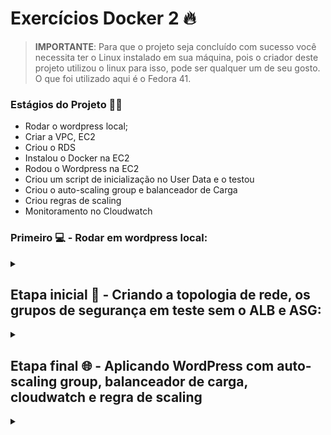 # Exercícios Docker 2 🔥

> **IMPORTANTE**: Para que o projeto seja concluído com sucesso você necessita ter o Linux instalado em sua máquina, pois o criador deste projeto utilizou o linux para isso, pode ser qualquer um de seu gosto. O que foi utilizado aqui é o Fedora 41.

### Estágios do Projeto 👨‍💻

- Rodar o wordpress local;
- Criar a VPC, EC2
- Criou o RDS
- Instalou o Docker na EC2
- Rodou o Wordpress na EC2
- Criou um script de inicialização no User Data e o testou
- Criou o auto-scaling group e balanceador de Carga
- Criou regras de scaling
- Monitoramento no Cloudwatch

### Primeiro 💻 - Rodar em wordpress local:
<div>
    <details align=¨left¨>
    <summary></summary>

-  Para rodar o wordpress local, como avisado anteriormente você necessitará estar logado em uma maquina linux e faça os seguintes comandos: 

```
sudo dnf update && sudo dnf upgrade -y
```
- Estes comandos buscarão atualizações na máquina e as instalarão.

## Baixando o Docker e o Dockercompose na máquina.

- Aqui está o passo a passo da instação utilizando a documentação oficial e simples, baixe e depois de instalado retorne ao projeto.

[Docker e Dockercompose instalação oficial](https://docs.fedoraproject.org/en-US/quick-docs/installing-docker/)

## Rodando o wordpress localmente

### 1-  Criar uma abstração dos volumes e redes (Opcional).

```
----------------------------------------------------------------------------------------

|- NETWORK
|-- NAME 'tunel'

----------------------------------------------------------------------------------------

|- VOLUMES
|-- NAME wordp
|-- NAME dbm

----------------------------------------------------------------------------------------
```
- Projeto: foi definido o nome da rede, será 'tunel' e será criado dois volumes, um para armazenar os arquivos do site(wordp), outro os arquivos referentes ao banco de dados(dbm).

### 2- Criar volumes para arquivos do site e do banco de dados.

```
1- docker volume create wordp

2- docker volume create dbm

3- docker volume ls

----------------------------------------------------------------------------------------
```
- 1- Cria um volume para o Wordpress.
- 2- Cria um volume para o Banco de dados mysql.
- 3- Listas os volumes.

### 3- Criar uma rede para permitir uma conexão entre o banco e o site.

```
1- docker network create tunel

2- docker network ls

----------------------------------------------------------------------------------------
```
- 1- Cria uma rede com o nome 'tunel'.
- 2- Lista as redes.

### 4 - Criar pastas para armazenar arquivos referentes ao projeto.

```
1- mkdir projetinho
2- cd projetinho

----------------------------------------------------------------------------------------
```
- 1- Cria uma diretório com o nome 'projetinho'
- 2- Entra no diretório especificado (Por mais leigo que seja, fazer uma estrutura para um projeto é essencial).

### 5 - Checar a documentação  do docker-hub.

```
https://hub.docker.com/_/wordpress
```

### 6- Criar uma abstração do banco de dados (Opcional).

```
|- DB NAME 'projetinho'
|-- DB USER 'toguro'
|-- DB PASSWORD '0311'
```

### 7- Criar um compose seguindo a documentação acima.

nano `docker-compose.yml`: 
```
services:
  web:
    image: wordpress
    restart: always
    ports:
      - "80:80"
    environment:
      WORDPRESS_DB_HOST: db
      WORDPRESS_DB_USER: toguro
      WORDPRESS_DB_PASSWORD: 0311
      WORDPRESS_DB_NAME: projetinho
    volumes:
      - wordp:/var/www/html
    networks:
      - tunel

  db:
    image: mysql:8.0
    restart: always
    environment:
      MYSQL_DATABASE: projetinho
      MYSQL_USER: toguro
      MYSQL_PASSWORD: 0311
      MYSQL_RANDOM_ROOT_PASSWORD: '1'
    volumes:
      - dbm:/var/lib/mysql
    networks:
      - tunel

networks:
  tunel:
    driver: bridge

volumes:
  wordp:
  dbm:

```

### 8- Executar o compose, e após o teste apagar ele.

```
1- docker compose up -d

2- docker compose down

----------------------------------------------------------------------------------------
```
- 1- Executa o arquivo 'docker-compose.yml'
- 2- Exclui os containers gerados(Caso não tenha criado os volumes e a rede antes de executar, o mesmo irá criar as redes serão excluidas más os volumes permanecerão)

### 9 - Resultado

- Entre no localhost:8080 da sua máquina e verá a página no ar.

</div>

## Etapa inicial 🤖 - Criando a topologia de rede, os grupos de segurança em teste sem o ALB e ASG:
<div>
    <details align=¨left¨>
    <summary></summary>

```
- EM VPC
- Vamos criar um VPC padrão e dar o nome de projetinho

- Em EC2 > Security groups
- Vamos criar um com nome de toguro usando a VPC que criamos

- Criando o banco de dados RDS


Especificações: 

- RDS com MySQL, sem Multi-AZ e instâncias db.t3.micro

--------------------------------------------------------------------------------------

|- NAME DB 'db-wordpress'
|-- NAME USER 'toguro'
|-- PASSWORD '40028922'
|--- DATABASE NAME 'db_projetinho'

--------------------------------------------------------------------------------------

O que foi escrito acima em:

- Escrevendo RDS No buscador e clicando em Aurora and RDS
- Crie um banco de dados
- Marque a opção MYSQL
- Em modelos marque o nivel gratuito
- Marque o unico disponivel, single-AZ
- Em configurações nomeie o banco de dados como db-wordpress
- coloque a senha sem assentos, que seja facil de lembrar
- Após a criação do banco de dados RDS > escolha o seu banco > security > altere a regra de entrada pro grupo de segurança que vai estar sua ec2.
```

## Criando uma EC2 instancia

```
- Em inicio rápido marque o ubuntu
- Configurações de rede: marque o VPC que criamos em publico
- Atribuia um IP public automaticamente, habilite
- selecione um grupo de segurança existente
- no final em Dados se usuário Copie e cole o que está à baixo para lá:
--------------------------------------------------------------------------------------
#!/bin/bash

 sudo apt update -y
 sudo apt upgrade -y
 
 sudo apt install -y ca-certificates curl gnupg wget
 
 sudo install -m 0755 -d /etc/apt/keyrings
 curl -fsSL https://download.docker.com/linux/ubuntu/gpg | sudo gpg --dearmor -o /etc/apt/keyrings/docker.gpg
 sudo chmod a+r /etc/apt/keyrings/docker.gpg
 
 echo "deb [arch=$(dpkg --print-architecture) signed-by=/etc/apt/keyrings/docker.gpg] https://download.docker.com/linux/ubuntu \
   $(. /etc/os-release && echo "$VERSION_CODENAME") stable" | \
   sudo tee /etc/apt/sources.list.d/docker.list > /dev/null
 
 sudo apt update -y
 sudo apt install -y docker-ce docker-ce-cli containerd.io docker-buildx-plugin docker-compose-plugin
 
 sudo apt install -y mysql-client
 
 sudo usermod -aG docker $USER
 
 newgrp docker
 
 sudo systemctl enable docker
 sudo systemctl start docker
-----------------------------------------------------------------------------------

```

## Entre na EC2 via SSH

## Depois de entrar, baixar o mysql-client para testar a conectividade com o banco de dados como está abaixo:

```
sudo apt install -y mysql-client

-------------------------------------------------------------------------------------

mysql -h [ENDEREÇO_DO_BANCO] -u [USUÁRIO] -p -e "SHOW DATABASES;"
```

## Depois, escreva: nano docker-compose.yml

```
Abrirá o nano para editar, marque: 
------------------------------------------------------------------------
services:
  web:
    image: wordpress
    restart: always
    ports:
      - "80:80"
    environment:
      WORDPRESS_DB_HOST: db-wordpress.c98i000mqf2o.us-east-1.rds.amazonaws.com
      WORDPRESS_DB_USER: toguro
      WORDPRESS_DB_PASSWORD: 40028922
      WORDPRESS_DB_NAME: db_projetinho
    networks:
      - tunel

networks:
  tunel:
    driver: bridge
--------------------------------------------------------------------------
```
- Dado isto, copie o endereço IPv4 público da instância e entre em uma nova guia.

- Feito!

</details>
</div>


## Etapa final 🌐 - Aplicando WordPress com auto-scaling group, balanceador de carga, cloudwatch e regra de scaling 
<div>
    <details align=¨left¨>
    <summary></summary>
        
```
- 1: Entre na AWS, na barra de pesquisa, pesquise por VPC 
- 2: Vá em Criar VPC e mude apenas o nome do projeto. 
- 3: Volte e vá para ¨Suas VPCs" e marque a VPC que você criou 
- 4: Vá em mapas de recursos, passe o mouse em uma subnet pública, e clique na flecha que aparecerá a direita.
- 5: Vá em ações no começo da página 
- 6: Clique em editar configurações de sub-rede 
- 7: Marque a opção de habilidar o enredeço IPv4 púlbico de atribuição automática.
- 8: Salve e faça o mesmo com outra subnet pública que está em VPCs.
```
        
### Criação de security groups 
```
- Vá na barra de pesquisa novamente, digite EC2 e clique.
- No catálogo à esquerda procure por Security Groups e clique.
- Vá em criar um security group.
- Será necessário criar 4 grupos de segurança, um para cada item, como RDS (banco de dados), WebServer, EFS e ALB (Recomendo usar um sg-alb, sg-rds, sg-webserver, sg-efs para que você consiga se localizar, cada um tem uma regra de entrada e saída diferente)
- Em VPC marque a VPC que foi criada.
- Em descrição, escreva como se estivesse explicando o que está fazendo para você no futuro.
``` 
### Definição de Regras de entrada e Saída do WebServer, ALB, EFS e RDS. 

```
- Web Server
- Regra de entrada e saída não marque nada

- RDS (Mysql)
- Regra de entrada: marque MYSQL/AURORA e Origem Marque o Security group do WebServer e descreva isso em description
- Regras de saída: Marque todo o tráfego, e origem marque 0.0.0.0/0

- EFS
- Regras de entrada: Marque NDS e em Origem marque o Secuirity Group do Web Server e intere isso em descrição
- Regras de saída: Marque todo o tráfego, e origem marque 0.0.0.0/0

- ALB
- Regras de entrada: Marque HTTP, e origem marque 0.0.0.0/0
- Regras de saída: Marque HTTP, e origem Marque o Security group do WebServer e intere isso em descrição

- Volte em security group em Web Server e edite o grupo de segurança para adicionar mais regras de entrada e saida

- Editando Web Server:
- Regras de entrada: Marque HTTP e em Origem marque o Secuirity Group do ALB e intere isso em descrição
- Regras de entrada: Marque SSH e em Origem marque o IP da sua máquina e intere isso em descrição

- Regras de saída: marque MYSQL/AURORA, e origem marque o security group do RDS e intere isso em descrição
- Regras de saída: HTTP, e origem marque o security group do ALB e intere isso em descrição
- Regras de saída: marque todo o tráfego, e origem marque 0.0.0.0/0
```
## Criando O EFS 
```
- Na barra de busca digite EFS e entre
- Crie um novo EFS
- Vá em personalizar onde está na caixa à baixo.
- O nome é opcional, mas recomendo deixar um como EFS-projeto
- Marque como regional
- Habilite backups automáticos
- Em gerenciamento de ciclo de vida, marque ¨Nenhum" em Transição para infrequent Acess e Transição para Archive
- Em Configuração de performance, marque intermitente
- Aperte para ir na próxima aba e selecione o grupo de segurança do EFS que foi criado antes.
- Após isso avance até terminar.
```

## Criação do RDS - Banco de dados 
```
- Pesquise na barra de busca por Aurora and RDS e clique

- Vá em criar banco de dados, está um pouco abaixo
- Em opções de mecanismo: marque o MYSQL
- Abaixo em versão de mecanismo: marque a última versào.

- Em MODELOS: Marque a opçào ¨Nível gratuíto¨
- Em DISPONIBILIDADE E DURABILIDADE: Marque a opção Implementação de instância de banco de dados Single-AZ
- Em CONFIGURAÇÕES: mude o Identificador, coloque db-wordpress, será o banco de dados do wordpress
- Em CONFIGURAÇÕES DE CREDENCIAIS: o usuário será o usuário que a gente vai logar, deixo como toguro
- Marque AUTOGERENCIADA
- Em senhas, escolha uma forte, porém fácil e sem assentos.

- Em CONFIGURAÇÕES INSTÂNCIA, marque o tipo para db.t3.micro
- Em CONFIGURAÇÃO ADICIONAL DE ARMAZENAMENTO > Limite máximo de armazenamento > Marque 25 em vez de 1000
- Em CONECTIVIDADE verifique se a VPC está correta
- Em GRUPO DE SEGURANÇA DE VPC (FIREWALL) Marque o grupo de segurança do RDS que foi criado
- Antes de finalizar a criação RDS, defina um nome pro banco de dados em CONFIGURAÇÃO ADICIONAL à baixo do site e guarde essa informação: exemplo: db_wordpress

- Vá e finalize, criar banco de dados, ele vai demorar para subir
```

## Armazenando o endereço do RDS e o ponto de montagem EFS

```
 - RDS

 - Vá para Aurora and RDS
 - Marque o banco de dados criado e vá para Segurança e conexão
 - Copie o Endpoint e guarde.

 - EFS

 - Vá para EFS
 - Em nome clique no seu EFS
 - Vá em anexar no canto superior direito
 - Copie e guarde o código do assistente de montagem do EFS 
```

## Alterando o userdata e o docker-compose.yml para que tenha nossas informações

`userdata`
```
#!/bin/bash

sudo yum update -y
sudo yum install -y docker wget amazon-efs-utils

sudo service docker start
sudo systemctl enable docker.service
sudo usermod -aG docker ec2-user

sudo curl -L "https://github.com/docker/compose/releases/latest/download/docker-compose-$(uname -s)-$(uname -m)" -o /usr/local/bin/docker-compose
sudo chmod +x /usr/local/bin/docker-compose

sudo mkdir -p /wordpress <<<<<< trocar o nome da pasta pra um de sua vontade
sudo mount -t efs -o tls fs-0a69c979ffa96bd6a:/ /wordpress  <<<<<<< fazer o mesmo aqui

if mountpoint -q /wordpress; then
    echo "EFS montado com sucesso em /wordpress"
else
    echo "Falha ao montar EFS"
    exit 1
fi

wget -O /home/ec2-user/docker-compose.yml https://raw.githubusercontent.com/Daijinpala/AVA4_24032025/main/POTATO%20SCRIPT/docker-compose.yml

sudo chown ec2-user:ec2-user /home/ec2-user/docker-compose.yml

cd /home/ec2-user
sudo docker-compose up -d
```

`docker-compose.yml`
```
services:
  web:
    image: wordpress
    restart: always
    ports:
      - "80:80"
    environment:
      WORDPRESS_DB_HOST: seu_endpoint_do_banco_de_dados
      WORDPRESS_DB_USER: o_usuario_do_seu_rds
      WORDPRESS_DB_PASSWORD: sua_senha
      WORDPRESS_DB_NAME: o_nome_da_sua_database
    volumes:
      - /home/ec2-user/pastadesuapreferencia:/var/www/html
    networks:
      - tunel

networks:
  tunel:
    driver: bridge
```

## Criando um modelo de execução Launch Template
```
- Na barra de busca procure por modelos de execução
- Criar modelo de execução
- Coloque o nome como TemplateWebServer e em sua descrição de enfase que é EC2 com docker e docker compose rodando o wordpress
- Marque a opção de orientação sobre o auto scaling

- Mais à baixo em Início rápido, marque o Amazon Linux
- Em instância marque o t2.micro
- Em configurações de rede não marque uma sub-rede específica mas marque o grupo de segurança do web server

- Em Tags marque as Tags que é utilizado na trilha de AWS
- Em deetalhes avançados coloque o arquivo no user-data, não esqueça de trocar o ponto e montagem pelo seu em EFS
- Em dados de usuário coloque o ¨userdata¨ que está em >Alterando o userdata e o docker-compose.yml para que tenha nossas informações< na explicação anterior
```

## Criando o ASG com o ALB 

```
 - Volte para EC2
 - Procure no lado esquerdo o auto scaling group
 - Criar auto scaling group
 - Colocar um nome (ex: ASG-WebServer) e escolher o launch template que criamos anteriormente
 - Em zonas de disponibilidade e sub-nets escolha as sub-nets pulbicas de zonas diferentes
 - Distruibição de disponibilidade deixe mem melhor esforço equilibrado
 - Avance

 - Em balanceamento de carga deixe em anexar um novo balanceador de carga
 - EM anexar um novo balanceador de carga marque application load balancer
 - Deixe o o nome do balanceador de carga como: LoadBalanceWordPress
 - Marque >internet-fancing< em esquema de balanceador de carga
 - Em verificações de integridade, ative a vaixinha de verificações de integridade do Elastic Load balancing
 - Avance

 - Troque a quantidade de máquinas minimas e maximas conforme o pedido do cliente
 - Futuramente você pode trocar a politicá de escalabilidade por uma personalizada do CloudWhatch
 - O tipo de métrica marque média de utilização da CPU
 - O valor do destino marque como 80
 - Habilite o monitoramento do cloudwatch
 - Avance

 - Crie uma tag personalizada para saber quais são as instancias criadas pelo ASG (Exemplo: Name - ASGWordpress)
 - Entre no seu loadbalancer, se você criou ele pelo ASG ele vai vir como padrão o grupo de segurança do seu webserver troque pelo o do ALB criado anteriormente, marque o seu load balance, vá em segurança > editar > edite o grupo de segurança sg_webserver para sg_alb
 - Após terminar os testes reduza o numero de maquinas minimas e maximas para 0 no ASG (Auto Scaling Group), ele mesmo vai encerrar as instancias, pode demorar
```

## Testing

```
- EM EC2 - Verifique a criação das ec2 e suas zonas de disponibilidade
- Cole o ¨user-data¨ de antes e execute ele já na máquina pelo ssh da instancia(Ele não está executando pelo userdata más executa com a gente fazendo pelo ssh)
- Entre usando o DNS do seu load balance pelo navegador
- Acesse as métricas pelo CloudWatch
- Feito!
```

</div>
